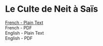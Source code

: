 # Le Culte de Neit à Saïs

[French - Plain Text](full-text-french.md)  
French - PDF  
English - Plain Text  
English - PDF  
